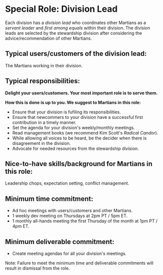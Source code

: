 # Special Role: Division Lead

Each division has a *division lead* who coordinates other Martians as a *servant leader* and *first among equals* within their division. The division leads are selected by the stewardship division after considering the advice/recommendation of other Martians.

## Typical users/customers of the division lead:
The Martians working in their division.

## Typical responsibilities:

**Delight your users/customers. Your most important role is to serve them.**

**How this is done is up to you. We suggest to Martians in this role:**
- Ensure that your division is fufiling its responsibilities.
- Ensure that newcommers to your division have a successful first contribution in a timely manner.
- Set the agenda for your division's weekly/monthly meetings.
- Read management books (we recommend Kim Scott's *Radical Candor*).
- While allowing all voices to be heard, be the decider when there is disagreement in the division.
- Advocate for needed resources from the stewardship division.

## Nice-to-have skills/background for Martians in this role:
Leadership chops, expectation setting, conflict management.

## Minimum time commitment:
- Ad hoc meetings with users/customers and other Martians.
- 1 weekly dev meeting on Thursdays at 2pm PT / 5pm ET.
- 1 monthly all-hands meeting the first Thursday of the month at 1pm PT / 4pm ET.

## Minimum deliverable commitment:
- Create meeting agendas for all your division's meetings.

Note: Failure to meet the minimum time and deliverable commitments will result in dismissal from the role.